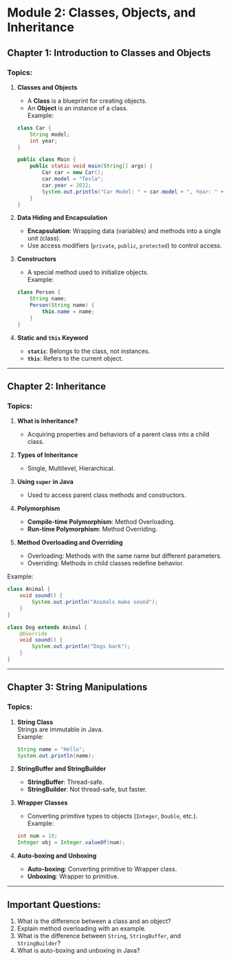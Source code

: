 
# Module 2: Classes, Objects, and Inheritance

## Chapter 1: Introduction to Classes and Objects

### Topics:
1. **Classes and Objects**  
   - A **Class** is a blueprint for creating objects.  
   - An **Object** is an instance of a class.  
   Example:  
   ```java
   class Car {
       String model;
       int year;
   }

   public class Main {
       public static void main(String[] args) {
           Car car = new Car();
           car.model = "Tesla";
           car.year = 2022;
           System.out.println("Car Model: " + car.model + ", Year: " + car.year);
       }
   }
   ```

2. **Data Hiding and Encapsulation**  
   - **Encapsulation**: Wrapping data (variables) and methods into a single unit (class).  
   - Use access modifiers (`private`, `public`, `protected`) to control access.

3. **Constructors**  
   - A special method used to initialize objects.  
   Example:  
   ```java
   class Person {
       String name;
       Person(String name) {
           this.name = name;
       }
   }
   ```

4. **Static and `this` Keyword**  
   - **`static`**: Belongs to the class, not instances.  
   - **`this`**: Refers to the current object.

---

## Chapter 2: Inheritance

### Topics:
1. **What is Inheritance?**  
   - Acquiring properties and behaviors of a parent class into a child class.

2. **Types of Inheritance**  
   - Single, Multilevel, Hierarchical.

3. **Using `super` in Java**  
   - Used to access parent class methods and constructors.

4. **Polymorphism**  
   - **Compile-time Polymorphism**: Method Overloading.  
   - **Run-time Polymorphism**: Method Overriding.

5. **Method Overloading and Overriding**  
   - Overloading: Methods with the same name but different parameters.  
   - Overriding: Methods in child classes redefine behavior.

Example:  
```java
class Animal {
    void sound() {
        System.out.println("Animals make sound");
    }
}

class Dog extends Animal {
    @Override
    void sound() {
        System.out.println("Dogs bark");
    }
}
```

---

## Chapter 3: String Manipulations

### Topics:
1. **String Class**  
   Strings are immutable in Java.  
   Example:  
   ```java
   String name = "Hello";
   System.out.println(name);
   ```

2. **StringBuffer and StringBuilder**  
   - **StringBuffer**: Thread-safe.  
   - **StringBuilder**: Not thread-safe, but faster.

3. **Wrapper Classes**  
   - Converting primitive types to objects (`Integer`, `Double`, etc.).  
   Example:  
   ```java
   int num = 10;
   Integer obj = Integer.valueOf(num);
   ```

4. **Auto-boxing and Unboxing**  
   - **Auto-boxing**: Converting primitive to Wrapper class.  
   - **Unboxing**: Wrapper to primitive.

---

## Important Questions:
1. What is the difference between a class and an object?  
2. Explain method overloading with an example.  
3. What is the difference between `String`, `StringBuffer`, and `StringBuilder`?  
4. What is auto-boxing and unboxing in Java?  

